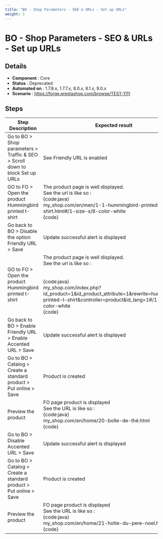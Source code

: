 ```yaml
---
title: "BO - Shop Parameters - SEO & URLs - Set up URLs"
weight: 3
---
```


# BO - Shop Parameters - SEO & URLs - Set up URLs
## Details
* **Component** : Core
* **Status** : Deprecated
* **Automated on** : 1.7.8.x, 1.7.7.x, 8.0.x, 8.1.x, 9.0.x
* **Scenario** : https://forge.prestashop.com/browse/TEST-1111

## Steps
| Step Description | Expected result |
| ----- | ----- |
| Go to BO > Shop parameters > Traffic & SEO > Scroll down to block Set up URLs | See Friendly URL is enabled |
| GO to FO > Open the product Hummingbird printed t-shirt | The product page is well displayed.<br>See the url is like so : <br>{code:java}<br>my_shop.com/en/men/1-1-hummingbird-printed-t-shirt.html#/1-size-s/8-color-white<br>{code} |
| Go back to BO > Disable the option Friendly URL > Save | Update successful alert is displayed |
| GO to FO > Open the product Hummingbird printed t-shirt | The product page is well displayed.<br>See the url is like so : <br><br><br>{code:java}<br>my_shop.com/index.php?id_product=1&id_product_attribute=1&rewrite=hummingbird-printed-t-shirt&controller=product&id_lang=1#/1-size-s/8-color-white<br>{code} |
| Go back to BO > Enable Friendly URL > Enable Accented URL > Save | Update successful alert is displayed |
| Go to BO > Catalog > Create a standard product > Put online > Save | Product is created |
| Preview the product | FO page product is displayed<br>See the URL is like so :<br>{code:java}<br>my_shop.com/en/home/20-boîte-de-thé.html<br>{code} |
| Go to BO > Disable Accented URL > Save | Update successful alert is displayed |
| Go to BO > Catalog > Create a standard product > Put online > Save | Product is created |
| Preview the product | FO page product is displayed<br>See the URL is like so : <br>{code:java}<br>my_shop.com/en/home/21-hotte-du-pere-noel.html<br>{code} |